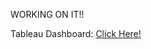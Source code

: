 WORKING ON IT!!

Tableau Dashboard: <a href="https://public.tableau.com/app/profile/sanjay.sanjay1396/viz/WorldUnicornDashboard_17127785466490/WorldUnicornDashboard">Click Here!</a>
